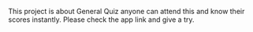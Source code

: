 This project is about General Quiz anyone can attend this and know their scores instantly. Please check the app link and give a try.
